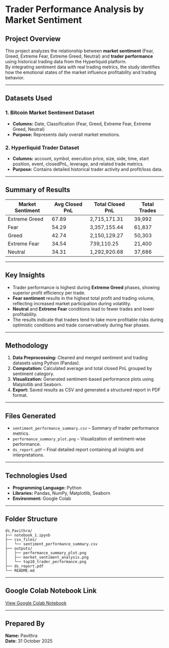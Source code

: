 # Trader Performance Analysis by Market Sentiment

## Project Overview
This project analyzes the relationship between **market sentiment** (Fear, Greed, Extreme Fear, Extreme Greed, Neutral) and **trader performance** using historical trading data from the Hyperliquid platform.  
By integrating sentiment data with real trading metrics, the study identifies how the emotional states of the market influence profitability and trading behavior.

---

## Datasets Used

### 1. Bitcoin Market Sentiment Dataset
- **Columns:** Date, Classification (Fear, Greed, Extreme Fear, Extreme Greed, Neutral)
- **Purpose:** Represents daily overall market emotions.

### 2. Hyperliquid Trader Dataset
- **Columns:** account, symbol, execution price, size, side, time, start position, event, closedPnL, leverage, and related trade metrics.
- **Purpose:** Contains detailed historical trader activity and profit/loss data.

---

## Summary of Results

| Market Sentiment | Avg Closed PnL | Total Closed PnL | Total Trades |
|------------------|----------------|------------------|--------------|
| Extreme Greed    | 67.89          | 2,715,171.31     | 39,992       |
| Fear             | 54.29          | 3,357,155.44     | 61,837       |
| Greed            | 42.74          | 2,150,129.27     | 50,303       |
| Extreme Fear     | 34.54          | 739,110.25       | 21,400       |
| Neutral          | 34.31          | 1,292,920.68     | 37,686       |

---

## Key Insights

- Trader performance is highest during **Extreme Greed** phases, showing superior profit efficiency per trade.  
- **Fear sentiment** results in the highest total profit and trading volume, reflecting increased market participation during volatility.  
- **Neutral** and **Extreme Fear** conditions lead to fewer trades and lower profitability.  
- The results indicate that traders tend to take more profitable risks during optimistic conditions and trade conservatively during fear phases.

---

## Methodology

1. **Data Preprocessing:** Cleaned and merged sentiment and trading datasets using Python (Pandas).  
2. **Computation:** Calculated average and total closed PnL grouped by sentiment category.  
3. **Visualization:** Generated sentiment-based performance plots using Matplotlib and Seaborn.  
4. **Export:** Saved results as CSV and generated a structured report in PDF format.

---

## Files Generated

- `sentiment_performance_summary.csv` – Summary of trader performance metrics.  
- `performance_summary_plot.png` – Visualization of sentiment-wise performance.  
- `ds_report.pdf` – Final detailed report containing all insights and interpretations.

---

## Technologies Used

- **Programming Language:** Python  
- **Libraries:** Pandas, NumPy, Matplotlib, Seaborn  
- **Environment:** Google Colab  

---

## Folder Structure

```
ds_Pavithra/
├── notebook_1.ipynb
├── csv_files/
│   └── sentiment_performance_summary.csv
├── outputs/
│   ├── performance_summary_plot.png
│   ├── market_sentiment_analysis.png
│   └── top10_trader_performance.png
├── ds_report.pdf
└── README.md
```

---

## Google Colab Notebook Link

[View Google Colab Notebook](https://colab.research.google.com/drive/180EoZ5h6y9KHqo4Wrgk72GWds9_eb8Hm?usp=sharing)

---

## Prepared By

**Name:** Pavithra  
**Date:** 31 October 2025
